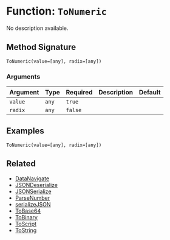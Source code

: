[comment]: # (Note: This documentation is generated dynamically in the build process.  To modify the contents, change the javadoc on the _invoke method of the BIF class)

# Function: `ToNumeric`

No description available.

## Method Signature
```
ToNumeric(value=[any], radix=[any])
```
### Arguments

| Argument | Type | Required | Description | Default |
|----------|------|----------|-------------|---------|
| `value` | `any` | `true` |  |  |
| `radix` | `any` | `false` |  |  |

## Examples

```
ToNumeric(value=[any], radix=[any])
```

## Related
  * [DataNavigate](./DataNavigate.md)
  * [JSONDeserialize](./JSONDeserialize.md)
  * [JSONSerialize](./JSONSerialize.md)
  * [ParseNumber](./ParseNumber.md)
  * [serializeJSON](./serializeJSON.md)
  * [ToBase64](./ToBase64.md)
  * [ToBinary](./ToBinary.md)
  * [ToScript](./ToScript.md)
  * [ToString](./ToString.md)
